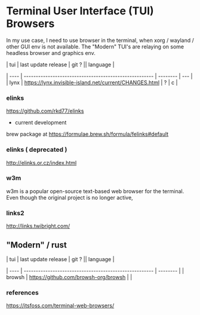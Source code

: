 # Terminal User Interface (TUI) Browsers

In my use case, I need to use browser in the terminal,
when xorg / wayland / other GUI env is not available.
The "Modern" TUI's are relaying on some headless browser and graphics env.

| tui | last update release | git ? || language |

| ---- | ------------------------------------------------------ | -------- | --- |
| lynx | https://lynx.invisible-island.net/current/CHANGES.html | ? | c |

### elinks

https://github.com/rkd77/elinks

-   current development

brew package at
https://formulae.brew.sh/formula/felinks#default

### elinks ( deprecated )

http://elinks.or.cz/index.html

### w3m

w3m is a popular open-source text-based web browser for the terminal.
Even though the original project is no longer active,

### links2

http://links.twibright.com/

## "Modern" / rust

| tui | last update release | git ? || language |

| ---- | ------------------------------------------------------ | -------- |
| browsh | https://github.com/browsh-org/browsh | |

### references

https://itsfoss.com/terminal-web-browsers/
